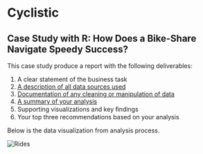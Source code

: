 # Cyclistic

## Case Study with R: How Does a Bike-Share Navigate Speedy Success? 

This case study produce a report with the following deliverables:

1. A clear statement of the business task
2. [A description of all data sources used](https://github.com/jundiya/Portfolio/blob/main/Cyclistic/Source.md)
3. [Documentation of any cleaning or manipulation of data](https://docs.google.com/document/d/1WgQDqS1ccHp0rpDYz9Ed4HpH7azlXddE_aXm2POdE5k/edit?usp=sharing)
4. [A summary of your analysis](https://github.com/jundiya/Portfolio/blob/main/Cyclistic/cyclistic.ipynb)
5. Supporting visualizations and key ﬁndings
6. Your top three recommendations based on your analysis

Below is the data visualization from analysis process.

![Rides](https://user-images.githubusercontent.com/21137726/149086068-06edf961-034f-460f-b796-c87922e3fc2d.png)
